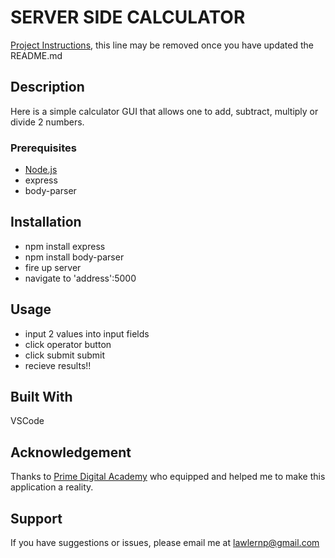 # SERVER SIDE CALCULATOR

[Project Instructions](./INSTRUCTIONS.md), this line may be removed once you have updated the README.md

## Description

Here is a simple calculator GUI that allows one to add, subtract, multiply or divide 2 numbers.

### Prerequisites

- [Node.js](https://nodejs.org/en/)
- express
- body-parser

## Installation

- npm install express
- npm install body-parser
- fire up server
- navigate to 'address':5000

## Usage
- input 2 values into input fields
- click operator button
- click submit submit
- recieve results!!

## Built With
VSCode

## Acknowledgement
Thanks to [Prime Digital Academy](www.primeacademy.io) who equipped and helped me to make this application a reality.

## Support
If you have suggestions or issues, please email me at lawlernp@gmail.com